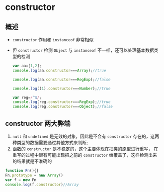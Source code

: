 # constructor

## 概述

+ `constructor` 作用和 `instanceof` 非常相似

+ 但 `constructor` 检测 `Object` 与 `instanceof` 不一样，还可以处理基本数据类型的检测

  ```js
  var aa=[1,2];
  console.log(aa.constructor===Array);//true

  console.log(aa.constructor===RegExp);//false

  console.log((1).constructor===Number);//true

  var reg=/^$/;
  console.log(reg.constructor===RegExp);//true
  console.log(reg.constructor===Object);//false
  ```

## constructor 两大弊端

1. `null` 和 `undefined` 是无效的对象，因此是不会有 `constructor` 存在的，这两种类型的数据需要通过其他方式来判断;
2. 函数的 `constructor` 是不稳定的，这个主要体现在把类的原型进行重写，  在重写的过程中很有可能出现把之前的 `constructor` 给覆盖了，这样检测出来  的结果就是不准确的

  ```js
  function Fn(){}
  Fn.prototype = new Array()
  var f = new Fn
  console.log(f.constructor)//Array
  ```
